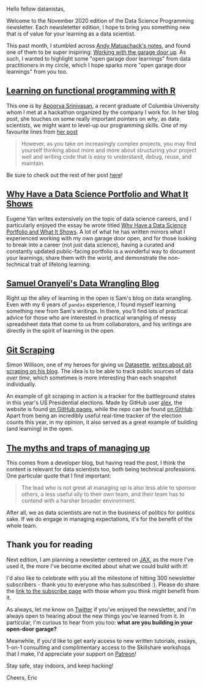 Hello fellow datanistas,

Welcome to the November 2020 edition of the Data Science Programming newsletter.
Each newsletetter edition,
I hope to bring you something new that is of value
for your learning as a data scientist.

This past month, I stumbled across [Andy Matuschack's notes](https://notes.andymatuschak.org),
and found one of them to be super inspiring: [Working with the garage door up](https://notes.andymatuschak.org/z21cgR9K3UcQ5a7yPsj2RUim3oM2TzdBByZu).
As such, I wanted to highlight some "open garage door learnings"
from data practitioners in my circle,
which I hope sparks more "open garage door learnings" from you too.

## [Learning on functional programming with R](https://apoorvasrinivasanblog.com/post/nicer-code-with-functional-programming/)

This one is by [Apoorva Srinivasan](http://apoorvasrinivasan.me),
a recent graduate of Columbia University
whom I met at a hackathon organized by the company I work for.
In her blog post, she touches on some really important pointers on _why_,
as data scientists, we might want to level-up our programming skills.
One of my favourite lines from [her post](https://apoorvasrinivasanblog.com/post/nicer-code-with-functional-programming/)

> However, as you take on increasingly complex projects,
> you may find yourself thinking about more and more
> about structuring your project well
> and writing code that is easy to understand, debug, reuse, and maintain.

Be sure to check out the rest of her post [here](https://apoorvasrinivasanblog.com/post/nicer-code-with-functional-programming/)!

## [Why Have a Data Science Portfolio and What It Shows](https://eugeneyan.com/writing/data-science-portfolio-how-why-what/)

Eugene Yan writes extensively on the topic of data science careers,
and I particularly enjoyed the essay he wrote titled
[Why Have a Data Science Portfolio and What It Shows](https://eugeneyan.com/writing/data-science-portfolio-how-why-what/).
A lot of what he has written mirrors what I experienced
working with my own garage door open,
and for those looking to break into a career (not just data science),
having a curated and constantly updated public-facing portfolio
is a wonderful way to document your learnings,
share them with the world,
and demonstrate the non-technical trait of lifelong learning.

## [Samuel Oranyeli's Data Wrangling Blog](https://samukweku.github.io/data-wrangling-blog/)

Right up the alley of learning in the open is Sam's blog on data wrangling.
Even with my 6 years of `pandas` experience,
I found myself learning something new from Sam's writings.
In there, you'll find lots of practical advice for those
who are interested in practical wrangling of messy spreadsheet data
that come to us from collaborators,
and his writings are directly in the spirit of learning in the open.

## [Git Scraping](https://simonwillison.net/2020/Oct/9/git-scraping/)

Simon Willison, one of my heroes for giving us
[Datasette](https://docs.datasette.io/en/stable/index.html),
[writes about git scraping on his blog](https://simonwillison.net/2020/Oct/9/git-scraping/).
The idea is to be able to track public sources of data _over time_,
which sometimes is more interesting than each snapshot individually.

An example of git scraping in action is a tracker for the battleground states
in this year's US Presidential elections.
Made by GitHub user [alex](https://github.com/alex),
the website is found [on GitHub pages](https://alex.github.io/nyt-2020-election-scraper/battleground-state-changes.html#),
while the repo can be found [on GitHub](https://github.com/alex/nyt-2020-election-scraper).
Apart from being an incredibly useful real-time tracker
of the election counts this year,
in my opinion, it also served as a great example
of building (and learning) in the open.

## [The myths and traps of managing up](https://leaddev.com/communication-relationships/myths-and-traps-managing)

This comes from a developer blog, but having read the post,
I think the content is relevant for data scientists too,
both being technical professions.
One particular quote that I find important:

> The lead who is not great at managing up is also less able to sponsor others,
> a less useful ally to their own team,
> and their team has to contend with a harsher broader environment.

After all, we as data scientists
are not in the business of politics for politics sake.
If we do engage in managing expectations,
it's for the benefit of the whole team.

## Thank you for reading

Next edition,
I am planning a newsletter centered on
[JAX](https://jax.readthedocs.io/en/latest/),
as the more I've used it,
the more I've become excited about what we could build with it!

I'd also like to celebrate with you all the milestone
of hitting 300 newsletter subscribers -
thank you to everyone who has subscribed :).
Please do share the [link to the subscribe page](http://tinyletter.com/ericmjl)
with those whom you think might benefit from it.

As always, let me know on [Twitter](https://twitter.com/ericmjl)
if you've enjoyed the newsletter,
and I'm always open to hearing about the new things you've learned from it.
In particular, I'm curious to hear from you too:
**what are you building in your open-door garage?**

Meanwhile, if you'd like to get early access to new written tutorials,
essays, 1-on-1 consulting
and complimentary access to the Skillshare workshops that I make,
I'd appreciate your support on [Patreon](https://patreon.com/ericmjl)!

Stay safe, stay indoors, and keep hacking!

Cheers,
Eric
